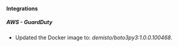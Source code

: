 
#### Integrations

##### AWS - GuardDuty

- Updated the Docker image to: *demisto/boto3py3:1.0.0.100468*.
